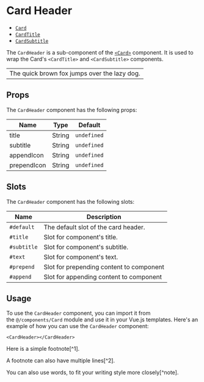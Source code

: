 # Card Header
- [`Card`](/src/components/Card/Card.tsx)
- [`CardTitle`](/src/components/Card/CardTitle.ts)
- [`CardSubtitle`](/src/components/Card/CardSubtitle.ts)
  
The `CardHeader` is a sub-component of the [`<Card>`](/src/components/Card/Card.tsx) component. It is used to wrap the Card's `<CardTitle>` and `<CardSubtitle>` components.

<table><tr><td>The quick brown fox jumps over the lazy dog.</td></tr></table>

## Props
The `CardHeader` component has the following props:

| Name | Type | Default |
| - | - | - | 
|title|String|`undefined`|
|subtitle|String|`undefined`|
|appendIcon|String|`undefined`|
|prependIcon|String|`undefined`|

## Slots
The `CardHeader` component has the following slots:

| Name | Description |
| - | - |
|`#default`|The default slot of the card header.|
|`#title`|Slot for component's title.|
|`#subtitle`|Slot for component's subtitle.|
|`#text`|Slot for component's text.|
|`#prepend`|Slot for prepending content to component|
|`#append`|Slot for appending content to component|


## Usage
To use the `CardHeader` component, you can import it from the `@/components/Card` module and use it in your Vue.js templates. Here's an example of how you can use the `CardHeader` component:
   
```vue
<CardHeader></CardHeader>
```
Here is a simple footnote[^1].

A footnote can also have multiple lines[^2].  

You can also use words, to fit your writing style more closely[^note].
